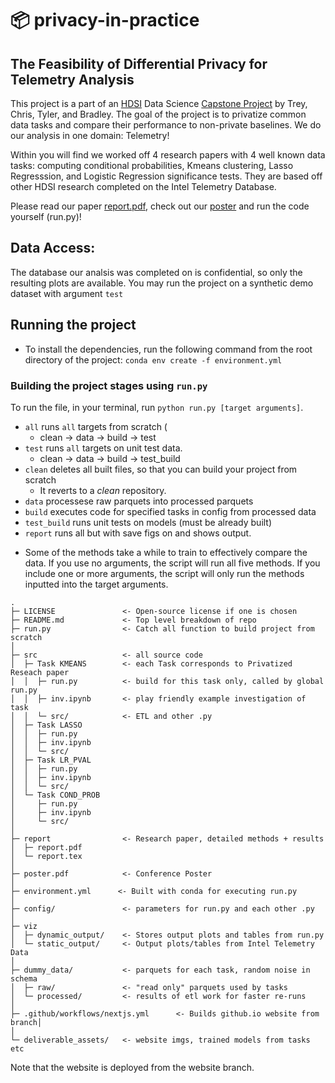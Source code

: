 # 📦 privacy-in-practice
## The Feasibility of Differential Privacy for Telemetry Analysis

This project is a part of an [HDSI](https://datascience.ucsd.edu) Data Science [Capstone Project](https://trey-scheid.github.io/privacy-in-practice/) by Trey, Chris, Tyler, and Bradley. The goal of the project is to privatize common data tasks and compare their performance to non-private baselines. We do our analysis in one domain: Telemetry!

Within you will find we worked off 4 research papers with 4 well known data tasks: computing conditional probabilities, Kmeans clustering, Lasso Regresssion, and Logistic Regression significance tests. They are based off other HDSI research completed on the Intel Telemetry Database. 

Please read our paper [report.pdf](https://github.com/Trey-Scheid/privacy-in-practice/blob/main/report/report.pdf), check out our [poster](https://github.com/Trey-Scheid/privacy-in-practice/blob/main/poster.pdf) and run the code yourself (run.py)!

## Data Access:

The database our analsis was completed on is confidential, so only the resulting plots are available. You may run the project on a synthetic demo dataset with argument `test`


## Running the project

* To install the dependencies, run the following command from the root directory of the project: `conda env create -f environment.yml`
  
### Building the project stages using `run.py`

To run the file, in your terminal, run `python run.py [target arguments]`.
- `all` runs `all` targets from scratch (
  - clean → data → build → test
- `test` runs `all` targets on unit test data.
   - clean → data → build → test_build
- `clean` deletes all built files, so that you can build your project from scratch
    - It reverts to a *clean* repository.
- `data` processese raw parquets into processed parquets
- `build` executes code for specified tasks in config from processed data
- `test_build` runs unit tests on models (must be already built)
- `report` runs all but with save figs on and shows output.
* Some of the methods take a while to train to effectively compare the data. If you use no arguments,
the script will run all five methods. If you include one or more arguments, the script will only run
the methods inputted into the target arguments.


```
.
├─ LICENSE               <- Open-source license if one is chosen
├─ README.md             <- Top level breakdown of repo
├─ run.py                <- Catch all function to build project from scratch
│
├─ src                   <- all source code
│  ├─ Task KMEANS        <- each Task corresponds to Privatized Reseach paper
│  │  ├─ run.py          <- build for this task only, called by global run.py
│  │  ├─ inv.ipynb       <- play friendly example investigation of task
│  │  └─ src/            <- ETL and other .py
│  ├─ Task LASSO
│  │  ├─ run.py
│  │  ├─ inv.ipynb
│  │  └─ src/
│  ├─ Task LR_PVAL
│  │  ├─ run.py
│  │  ├─ inv.ipynb
│  │  └─ src/
│  └─ Task COND_PROB
│     ├─ run.py
│     ├─ inv.ipynb
│     └─ src/
│
├─ report                <- Research paper, detailed methods + results
│  ├─ report.pdf
│  └─ report.tex
│
├─ poster.pdf            <- Conference Poster
│
├─ environment.yml      <- Built with conda for executing run.py
│
├─ config/               <- parameters for run.py and each other .py
│
├─ viz
│  ├─ dynamic_output/    <- Stores output plots and tables from run.py
│  └─ static_output/     <- Output plots/tables from Intel Telemetry Data 
│
├─ dummy_data/           <- parquets for each task, random noise in schema
│  ├─ raw/               <- "read only" parquets used by tasks
│  └─ processed/         <- results of etl work for faster re-runs
│
├─ .github/workflows/nextjs.yml      <- Builds github.io website from branch│
│
└─ deliverable_assets/   <- website imgs, trained models from tasks etc
```

Note that the website is deployed from the website branch.
